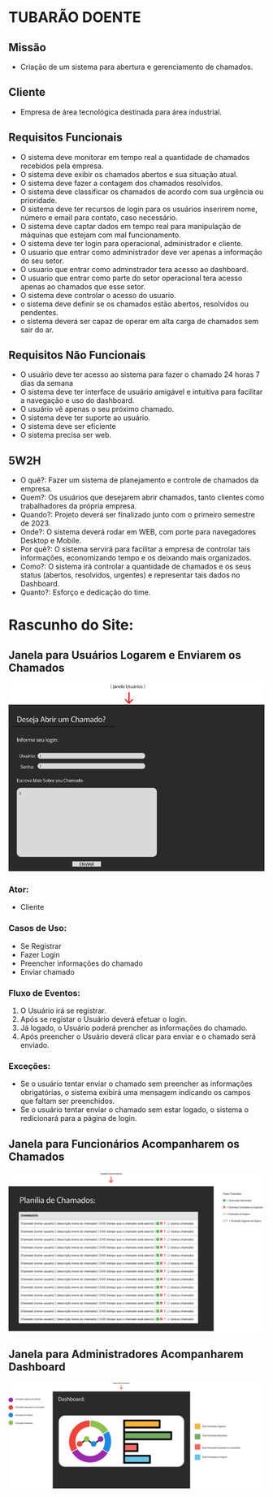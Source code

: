 
# TUBARÃO DOENTE

## Missão
- Criação de um sistema para abertura e gerenciamento de chamados.
## Cliente
- Empresa de área tecnológica destinada para área industrial.
## Requisitos Funcionais
- O sistema deve monitorar em tempo real a quantidade de chamados recebidos pela empresa.
- O sistema deve exibir os chamados abertos e sua situação atual.
- O sistema deve fazer a contagem dos chamados resolvidos.
- O sistema deve classificar os chamados de acordo com sua urgência ou prioridade.
- O sistema deve ter recursos de login para os usuários inserirem nome, número e email para contato, caso necessário.
- O sistema deve captar dados em tempo real para manipulação de máquinas que estejam com mal funcionamento.
- O sistema deve ter login para operacional, administrador e cliente.
- O usuario que entrar como administrador deve  ver apenas a informação do seu  setor.
- O usuario que entrar como adminstrador tera acesso ao  dashboard.
- O usuario que entrar como parte do setor operacional tera acesso apenas ao chamados que esse setor.
- O sistema deve controlar o acesso do usuario.
- o sistema deve definir se os chamados estão abertos, resolvidos ou pendentes.
- o sistema deverá ser capaz de operar em alta carga de chamados sem sair do ar.

## Requisitos Não Funcionais
- O usuário deve ter acesso  ao sistema para fazer o chamado 24 horas 7 dias da semana 
- O sistema deve ter interface de usuário amigável e intuitiva para facilitar a navegação e uso do dashboard.
- O usuário vê apenas o seu próximo chamado.
- O sistema deve ter suporte ao usuário.
- O sistema deve ser eficiente 
- O sistema precisa ser web.

## 5W2H

- O quê?: Fazer um sistema de planejamento e controle de chamados da empresa.
- Quem?: Os usuários que desejarem abrir chamados, tanto clientes como trabalhadores da própria empresa.
- Quando?: Projeto deverá ser finalizado junto com o primeiro semestre de 2023.
- Onde?: O sistema deverá rodar em WEB, com porte para navegadores Desktop e Mobile.
- Por quê?: O sistema servirá para facilitar a empresa de controlar tais informações, economizando tempo e os deixando mais organizados.
- Como?: O sistema irá controlar a quantidade de chamados e os seus status (abertos, resolvidos, urgentes) e representar tais dados no Dashboard.
- Quanto?: Esforço e dedicação do time.

# Rascunho do Site:

## Janela para Usuários Logarem e Enviarem os Chamados 
![janelausuario](midias/janelausuario.png)  

### Ator:
- Cliente
### Casos de Uso:
- Se Registrar
- Fazer Login
- Preencher informações do chamado
- Enviar chamado
### Fluxo de Eventos:
1. O Usuário irá se registrar.
2. Após se registar o Usuário deverá efetuar o login.
3. Já logado, o Usuário poderá prencher as informações do chamado.
4. Após preencher o Usuário deverá clicar para enviar e o chamado será enviado.
### Exceções:
- Se o usuário tentar enviar o chamado sem preencher as informações obrigatórias, o sistema exibirá uma mensagem indicando os campos que faltam ser preenchidos.
- Se o usuário tentar enviar o chamado sem estar logado, o sistema o redicionará para a página de login.

## Janela para Funcionários Acompanharem os Chamados  
![janelafuncionarios](midias/janelafuncionarios.png)

## Janela para Administradores Acompanharem Dashboard  
![janelaadm](midias/janelaadm.png)

